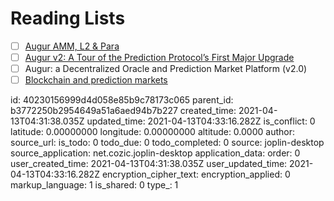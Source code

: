 # Reading Lists

- [ ] [Augur AMM, L2 & Para](https://augur.net/blog/amm-para-augur)
- [ ] [Augur v2: A Tour of the Prediction Protocol’s First Major Upgrade](https://www.augur.net/blog/augur-v2/)
- [ ] Augur: a Decentralized Oracle and Prediction Market Platform (v2.0)
- [ ] [Blockchain and prediction markets](http://kth.diva-portal.org/smash/get/diva2:1306764/FULLTEXT01.pdf)

id: 40230156999d4d058e85b9c78173c065
parent_id: b3772250b2954649a51a6aed94b7b227
created_time: 2021-04-13T04:31:38.035Z
updated_time: 2021-04-13T04:33:16.282Z
is_conflict: 0
latitude: 0.00000000
longitude: 0.00000000
altitude: 0.0000
author: 
source_url: 
is_todo: 0
todo_due: 0
todo_completed: 0
source: joplin-desktop
source_application: net.cozic.joplin-desktop
application_data: 
order: 0
user_created_time: 2021-04-13T04:31:38.035Z
user_updated_time: 2021-04-13T04:33:16.282Z
encryption_cipher_text: 
encryption_applied: 0
markup_language: 1
is_shared: 0
type_: 1